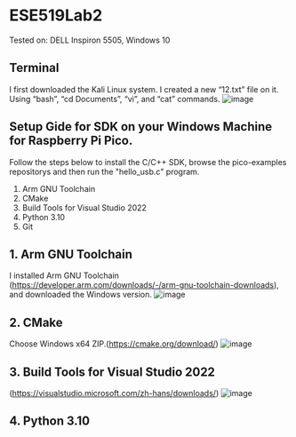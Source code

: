 # ESE519Lab2
Tested on: DELL Inspiron 5505, Windows 10

## Terminal
I first downloaded the Kali Linux system. I created a new “12.txt” file on it. Using “bash”, “cd Documents”, “vi”, and “cat” commands.
![image](https://user-images.githubusercontent.com/113930091/194969108-ba7c28d8-4371-4cb9-976c-ba4986e36c51.png)

## Setup Gide for SDK on your Windows Machine for Raspberry Pi Pico.
Follow the steps below to install the C/C++ SDK, browse the pico-examples repositorys and then run the "hello_usb.c" program.
1. Arm GNU Toolchain
2. CMake
3. Build Tools for Visual Studio 2022
4. Python 3.10
5. Git

## 1. Arm GNU Toolchain
I installed Arm GNU Toolchain (https://developer.arm.com/downloads/-/arm-gnu-toolchain-downloads), and downloaded the Windows version.
![image](https://user-images.githubusercontent.com/113930091/194969871-b0663edd-a1b7-4cfe-9109-d2924d1b1b71.png)


## 2. CMake
Choose Windows x64 ZIP.(https://cmake.org/download/)
![image](https://user-images.githubusercontent.com/113930091/194970085-8986309e-7285-40b9-a8d9-d7d390ed56f2.png)

## 3. Build Tools for Visual Studio 2022
(https://visualstudio.microsoft.com/zh-hans/downloads/)
![image](https://user-images.githubusercontent.com/113930091/194970335-a58f8ea6-cb52-49e8-90d6-597064674835.png)

## 4. Python 3.10
